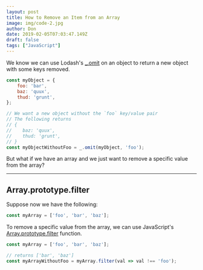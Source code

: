 ```yaml
---
layout: post
title: How to Remove an Item from an Array
image: img/code-2.jpg
author: Don
date: 2019-02-05T07:03:47.149Z
draft: false
tags: ["JavaScript"]
---
```


We know we can use Lodash's <a href="https://lodash.com/docs/4.17.10#omit" target="_blank">_.omit</a> on an object to return a new object with some
keys removed.

```js
const myObject = {
    foo: 'bar',
    baz: 'quux',
    thud: 'grunt',
};

// We want a new object without the `foo` key/value pair
// The following returns 
// {
//    baz: 'quux',
//    thud: 'grunt',
// }
const myObjectWithoutFoo = _.omit(myObject, 'foo');
```
But what if we have an array and we just want to remove a specific value from the array? 

---

## Array.prototype.filter

Suppose now we have the following:

```js
const myArray = ['foo', 'bar', 'baz'];
```

To remove a specific value from the array, we can use JavaScript's
<a href="https://developer.mozilla.org/en-US/docs/Web/JavaScript/Reference/Global_Objects/Array/filter" target="_blank">Array.prototype.filter</a> function.

```js
const myArray = ['foo', 'bar', 'baz'];

// returns ['bar', 'baz']
const myArrayWithoutFoo = myArray.filter(val => val !== 'foo');
```



